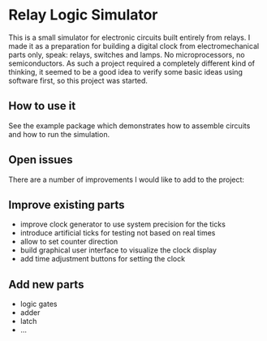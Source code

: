 # Relay Logic Simulator

This is a small simulator for electronic circuits built entirely from relays. I made it as a preparation for building a digital clock from electromechanical parts only, speak: relays, switches and lamps. No microprocessors, no semiconductors. As such a project required a completely different kind of thinking, it seemed to be a good idea to verify some basic ideas using software first, so this project was started.

## How to use it
See the example package which demonstrates how to assemble circuits and how to run the simulation.

## Open issues
There are a number of improvements I would like to add to the project:

## Improve existing parts
* improve clock generator to use system precision for the ticks
* introduce artificial ticks for testing not based on real times
* allow to set counter direction
* build graphical user interface to visualize the clock display
* add time adjustment buttons for setting the clock

## Add new parts
* logic gates
* adder
* latch
* ...
